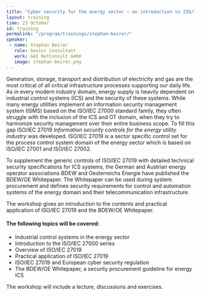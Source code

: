 ```yaml
---
title: "Cyber security for the energy sector – an introduction to ISO/IEC 27019 and the BDEW/OE Whitepaper"
layout: training
time: 23 October
id: training
permalink: "/program/trainings/stephan-beirer/"
speaker: 
 - name: Stephan Beirer
   role: Senior Consultant
   work: GAI NetConsult GmbH
   image: stephan-beirer.png
---
```


Generation, storage, transport and distribution of electricity and gas are the most critical of all critical infrastructure processes supporting our daily life. As in every modern industry domain, energy supply is heavily dependent on industrial control systems (ICS) and the security of these systems. While many energy utilities implement an information security management system (ISMS) based on the ISO/IEC 27000 standard family, they often struggle with the inclusion of the ICS and OT domain, when they try to harmonize security management over their entire business scope. To fill this gap ISO/IEC 27019 *Information security controls for the energy utility industry* was developed. ISO/IEC 27019 is a sector specific control set for the process control system domain of the energy sector which is based on ISO/IEC 27001 and ISO/IEC 27002. 

To supplement the generic controls of ISO/IEC 27019 with detailed technical security specifications for ICS systems, the German and Austrian energy operator associations BDEW and Oesterreichs Energie have published the BDEW/OE Whitepaper. The Whitepaper can be used during system procurement and defines security requirements for control and automation systems of the energy domain and their telecommunication infrastructure.

The workshop gives an introduction to the contents and practical application of ISO/IEC 27019 and the BDEW/OE Whitepaper.

#### The following topics will be covered:
* Industrial control systems in the energy sector 
* Introduction to the ISO/IEC 27000 series
* Overview of ISO/IEC 27019 
* Practical application of ISO/IEC 27019
* ISO/IEC 27019 and European cyber security regulation 
* The BDEW/OE Whitepaper, a security procurement guideline for energy ICS

The workshop will include a lecture, discussions and exercises.